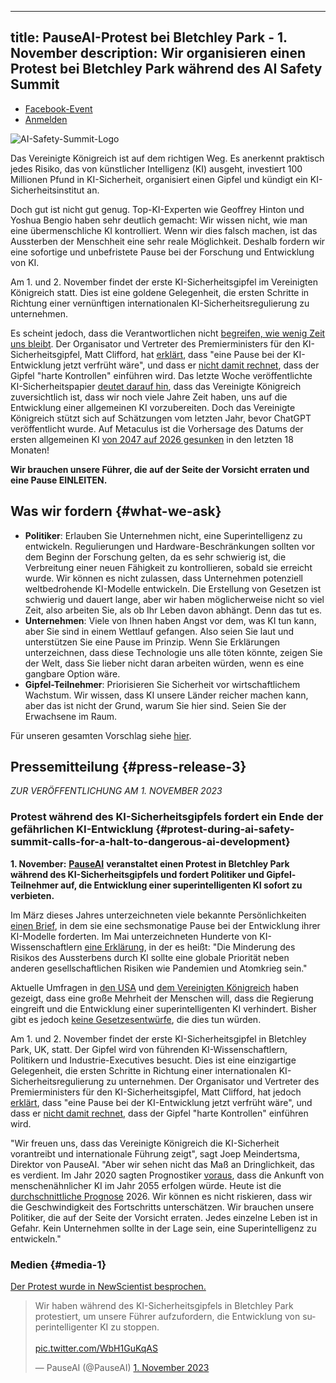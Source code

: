

---
title: PauseAI-Protest bei Bletchley Park - 1. November
description: Wir organisieren einen Protest bei Bletchley Park während des AI Safety Summit
---

<script>
    import WidgetConsent from '$lib/components/widget-consent/WidgetConsent.svelte'
</script>

- [Facebook-Event](https://www.facebook.com/events/347499967619516/347499967619516)
- [Anmelden](https://www.mixily.com/event/4419031774197158693)

![AI-Safety-Summit-Logo](https://github.com/joepio/pauseai/assets/47218308/4b8fe05f-3f8f-4f71-87a6-d273d67ae599)

Das Vereinigte Königreich ist auf dem richtigen Weg. Es anerkennt praktisch jedes Risiko, das von künstlicher Intelligenz (KI) ausgeht, investiert 100 Millionen Pfund in KI-Sicherheit, organisiert einen Gipfel und kündigt ein KI-Sicherheitsinstitut an.

Doch gut ist nicht gut genug. Top-KI-Experten wie Geoffrey Hinton und Yoshua Bengio haben sehr deutlich gemacht: Wir wissen nicht, wie man eine übermenschliche KI kontrolliert. Wenn wir dies falsch machen, ist das Aussterben der Menschheit eine sehr reale Möglichkeit. Deshalb fordern wir eine sofortige und unbefristete Pause bei der Forschung und Entwicklung von KI.

Am 1. und 2. November findet der erste KI-Sicherheitsgipfel im Vereinigten Königreich statt.
Dies ist eine goldene Gelegenheit, die ersten Schritte in Richtung einer vernünftigen internationalen KI-Sicherheitsregulierung zu unternehmen.

Es scheint jedoch, dass die Verantwortlichen nicht [begreifen, wie wenig Zeit uns bleibt](/urgency).
Der Organisator und Vertreter des Premierministers für den KI-Sicherheitsgipfel, Matt Clifford, hat [erklärt](https://twitter.com/PauseAI/status/1709845853668553065), dass "eine Pause bei der KI-Entwicklung jetzt verfrüht wäre", und dass er [nicht damit rechnet](https://twitter.com/matthewclifford/status/1708819574739587356), dass der Gipfel "harte Kontrollen" einführen wird.
Das letzte Woche veröffentlichte KI-Sicherheitspapier [deutet darauf hin](https://twitter.com/PauseAI/status/1717474950557090151), dass das Vereinigte Königreich zuversichtlich ist, dass wir noch viele Jahre Zeit haben, uns auf die Entwicklung einer allgemeinen KI vorzubereiten.
Doch das Vereinigte Königreich stützt sich auf Schätzungen vom letzten Jahr, bevor ChatGPT veröffentlicht wurde.
Auf Metaculus ist die Vorhersage des Datums der ersten allgemeinen KI [von 2047 auf 2026 gesunken](https://metaculus.com/questions/3479/date-weakly-general-ai-is-publicly-known/) in den letzten 18 Monaten!

**Wir brauchen unsere Führer, die auf der Seite der Vorsicht erraten und eine Pause EINLEITEN.**

## Was wir fordern {#what-we-ask}

- **Politiker**: Erlauben Sie Unternehmen nicht, eine Superintelligenz zu entwickeln. Regulierungen und Hardware-Beschränkungen sollten vor dem Beginn der Forschung gelten, da es sehr schwierig ist, die Verbreitung einer neuen Fähigkeit zu kontrollieren, sobald sie erreicht wurde. Wir können es nicht zulassen, dass Unternehmen potenziell weltbedrohende KI-Modelle entwickeln. Die Erstellung von Gesetzen ist schwierig und dauert lange, aber wir haben möglicherweise nicht so viel Zeit, also arbeiten Sie, als ob Ihr Leben davon abhängt. Denn das tut es.
- **Unternehmen**: Viele von Ihnen haben Angst vor dem, was KI tun kann, aber Sie sind in einem Wettlauf gefangen. Also seien Sie laut und unterstützen Sie eine Pause im Prinzip. Wenn Sie Erklärungen unterzeichnen, dass diese Technologie uns alle töten könnte, zeigen Sie der Welt, dass Sie lieber nicht daran arbeiten würden, wenn es eine gangbare Option wäre.
- **Gipfel-Teilnehmer**: Priorisieren Sie Sicherheit vor wirtschaftlichem Wachstum. Wir wissen, dass KI unsere Länder reicher machen kann, aber das ist nicht der Grund, warum Sie hier sind. Seien Sie der Erwachsene im Raum.

Für unseren gesamten Vorschlag siehe [hier](/proposal).

## Pressemitteilung {#press-release-3}

_ZUR VERÖFFENTLICHUNG AM 1. NOVEMBER 2023_

### Protest während des KI-Sicherheitsgipfels fordert ein Ende der gefährlichen KI-Entwicklung {#protest-during-ai-safety-summit-calls-for-a-halt-to-dangerous-ai-development}

**1. November:** [**PauseAI**](https://pauseai.info/) **veranstaltet einen Protest in Bletchley Park während des KI-Sicherheitsgipfels und fordert Politiker und Gipfel-Teilnehmer auf, die Entwicklung einer superintelligenten KI sofort zu verbieten.**

Im März dieses Jahres unterzeichneten viele bekannte Persönlichkeiten [einen Brief](https://futureoflife.org/open-letter/pause-giant-ai-experiments/#:~:text=We%20call%20on%20all%20AI,more%20powerful%20than%20GPT%2D4.&text=AI%20systems%20with%20human%2Dcompetitive,acknowledged%20by%20top%20AI%20labs.), in dem sie eine sechsmonatige Pause bei der Entwicklung ihrer KI-Modelle forderten. Im Mai unterzeichneten Hunderte von KI-Wissenschaftlern [eine Erklärung](https://www.safe.ai/statement-on-ai-risk), in der es heißt: "Die Minderung des Risikos des Aussterbens durch KI sollte eine globale Priorität neben anderen gesellschaftlichen Risiken wie Pandemien und Atomkrieg sein."

Aktuelle Umfragen in [den USA](https://www.vox.com/future-perfect/2023/9/19/23879648/americans-artificial-general-intelligence-ai-policy-poll) und [dem Vereinigten Königreich](https://inews.co.uk/news/politics/voters-deepfakes-ban-ai-intelligent-humans-2708693) haben gezeigt, dass eine große Mehrheit der Menschen will, dass die Regierung eingreift und die Entwicklung einer superintelligenten KI verhindert. Bisher gibt es jedoch [keine Gesetzesentwürfe](https://twitter.com/PauseAI/status/1706605169608159458), die dies tun würden.

Am 1. und 2. November findet der erste KI-Sicherheitsgipfel in Bletchley Park, UK, statt.
Der Gipfel wird von führenden KI-Wissenschaftlern, Politikern und Industrie-Executives besucht.
Dies ist eine einzigartige Gelegenheit, die ersten Schritte in Richtung einer internationalen KI-Sicherheitsregulierung zu unternehmen.
Der Organisator und Vertreter des Premierministers für den KI-Sicherheitsgipfel, Matt Clifford, hat jedoch [erklärt](https://twitter.com/PauseAI/status/1709845853668553065), dass "eine Pause bei der KI-Entwicklung jetzt verfrüht wäre", und dass er [nicht damit rechnet](https://twitter.com/matthewclifford/status/1708819574739587356), dass der Gipfel "harte Kontrollen" einführen wird.

"Wir freuen uns, dass das Vereinigte Königreich die KI-Sicherheit vorantreibt und internationale Führung zeigt", sagt Joep Meindertsma, Direktor von PauseAI. "Aber wir sehen nicht das Maß an Dringlichkeit, das es verdient. Im Jahr 2020 sagten Prognostiker [voraus](https://www.metaculus.com/questions/3479/date-weakly-general-ai-is-publicly-known/), dass die Ankunft von menschenähnlicher KI im Jahr 2055 erfolgen würde. Heute ist die [durchschnittliche Prognose](https://www.metaculus.com/questions/3479/date-weakly-general-ai-is-publicly-known/) 2026. Wir können es nicht riskieren, dass wir die Geschwindigkeit des Fortschritts unterschätzen. Wir brauchen unsere Politiker, die auf der Seite der Vorsicht erraten. Jedes einzelne Leben ist in Gefahr. Kein Unternehmen sollte in der Lage sein, eine Superintelligenz zu entwickeln."

### Medien {#media-1}

[Der Protest wurde in NewScientist besprochen.](https://www.newscientist.com/article/2400626-uk-ai-summit-is-a-photo-opportunity-not-an-open-debate-critics-say/)

<WidgetConsent>
<div><blockquote class="twitter-tweet"><p lang="en" dir="ltr">Wir haben während des KI-Sicherheitsgipfels in Bletchley Park protestiert, um unsere Führer aufzufordern, die Entwicklung von superintelligenter KI zu stoppen. <br><br> <a href="https://t.co/WbH1GuKqAS">pic.twitter.com/WbH1GuKqAS</a></p>&mdash; PauseAI (@PauseAI) <a href="https://twitter.com/PauseAI/status/1719740149905400128?ref_src=twsrc%5Etfw">1. November 2023</a></blockquote> <script async src="https://platform.twitter.com/widgets.js" charset="utf-8"></script></div>
</WidgetConsent>